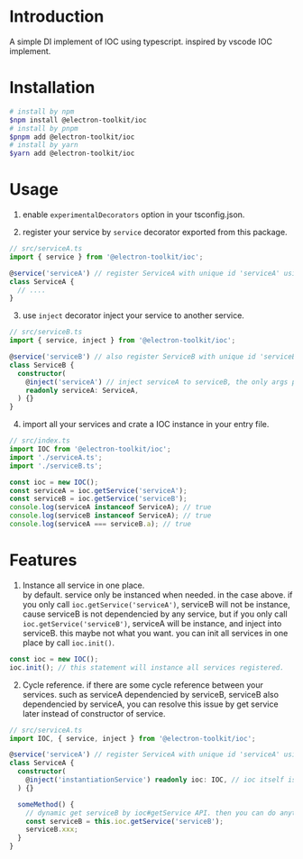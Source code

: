 # Introduction

A simple DI implement of IOC using typescript. inspired by vscode IOC implement.

# Installation

```bash
# install by npm
$npm install @electron-toolkit/ioc
# install by pnpm
$pnpm add @electron-toolkit/ioc
# install by yarn
$yarn add @electron-toolkit/ioc
```

# Usage

1. enable `experimentalDecorators` option in your tsconfig.json.

2. register your service by `service` decorator exported from this package.

```typescript
// src/serviceA.ts
import { service } from '@electron-toolkit/ioc';

@service('serviceA') // register ServiceA with unique id 'serviceA' using service decorator exported by this package.
class ServiceA {
  // ....
}
```

3. use `inject` decorator inject your service to another service.

```typescript
// src/serviceB.ts
import { service, inject } from '@electron-toolkit/ioc';

@service('serviceB') // also register ServiceB with unique id 'serviceB'
class ServiceB {
  constructor(
    @inject('serviceA') // inject serviceA to serviceB, the only args passed to inject is the service unique id.
    readonly serviceA: ServiceA,
  ) {}
}
```

4. import all your services and crate a IOC instance in your entry file.

```typescript
// src/index.ts
import IOC from '@electron-toolkit/ioc';
import './serviceA.ts';
import './serviceB.ts';

const ioc = new IOC();
const serviceA = ioc.getService('serviceA');
const serviceB = ioc.getService('serviceB');
console.log(serviceA instanceof ServiceA); // true
console.log(serviceB instanceof ServiceA); // true
console.log(serviceA === serviceB.a); // true
```

# Features

1. Instance all service in one place.  
   by default. service only be instanced when needed. in the case above. if you only call `ioc.getService('serviceA')`, serviceB will not be instance, cause serviceB is not dependencied by any service, but if you only call `ioc.getService('serviceB')`, serviceA will be instance, and inject into serviceB. this maybe not what you want. you can init all services in one place by call `ioc.init()`.

```typescript
const ioc = new IOC();
ioc.init(); // this statement will instance all services registered.
```

2. Cycle reference.
   if there are some cycle reference between your services. such as serviceA dependencied by serviceB, serviceB also dependencied by serviceA, you can resolve this issue by get service later instead of constructor of service.

```typescript
// src/serviceA.ts
import IOC, { service, inject } from '@electron-toolkit/ioc';

@service('serviceA') // register ServiceA with unique id 'serviceA' using service decorator exported by ioc.
class ServiceA {
  constructor(
    @inject('instantiationService') readonly ioc: IOC, // ioc itself is also a service can be injected.
  ) {}

  someMethod() {
    // dynamic get serviceB by ioc#getService API. then you can do anything what serviceB can do.
    const serviceB = this.ioc.getService('serviceB');
    serviceB.xxx;
  }
}
```
